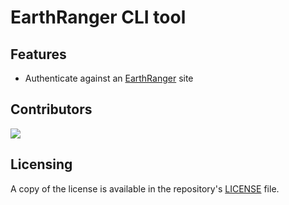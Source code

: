 # EarthRanger CLI tool

## Features
- Authenticate against an [EarthRanger](https://www.earthranger.com) site

## Contributors
<a href="https://github.com/doneill/er-cli-go/graphs/contributors">
  <img src="https://contributors-img.web.app/image?repo=doneill/er-cli-go" />
</a>

## Licensing
A copy of the license is available in the repository's [LICENSE](LICENSE) file.
